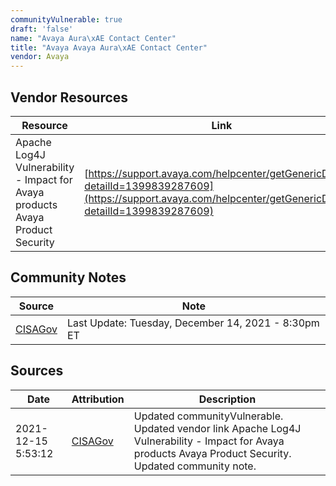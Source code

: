 ```yaml
---
communityVulnerable: true
draft: 'false'
name: "Avaya Aura\xAE Contact Center"
title: "Avaya Avaya Aura\xAE Contact Center"
vendor: Avaya
---
```


## Vendor Resources
| Resource | Link |
| --- | --- |
| Apache Log4J Vulnerability - Impact for Avaya products Avaya Product Security | [https://support.avaya.com/helpcenter/getGenericDetails?detailId=1399839287609](https://support.avaya.com/helpcenter/getGenericDetails?detailId=1399839287609) |


## Community Notes
| Source | Note |
| --- | --- |
| [CISAGov](https://raw.githubusercontent.com/cisagov/log4j-affected-db/develop/README.md) | Last Update: Tuesday, December 14, 2021 - 8:30pm ET |

## Sources
| Date | Attribution | Description |
| --- | --- | --- |
| 2021-12-15 5:53:12 | [CISAGov](https://raw.githubusercontent.com/cisagov/log4j-affected-db/develop/README.md) | Updated communityVulnerable. Updated vendor link Apache Log4J Vulnerability - Impact for Avaya products Avaya Product Security. Updated community note.  |
